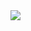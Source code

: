 <img src="https://64.media.tumblr.com/dddb86f568b96d9814ae219c27c111b3/a08294b63f08623d-ef/s500x750/71021bb3a4f0adb209db024577a4570f16203044.gif"/>